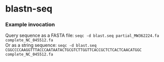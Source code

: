 # blastn-seq

### Example invocation
Query sequence as a FASTA file: `seqc -d blast.seq partial_MW362224.fa complete_NC_045512.fa` <br/>
Or as a string sequence: `seqc -d blast.seq CGGCCCCAAGGTTTACCCAATAATACTGCGTCTTGGTTCACCGCTCTCACTCAACATGGC complete_NC_045512.fa`
